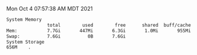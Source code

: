 Mon Oct  4 07:57:38 AM MDT 2021
```bash
System Memory
               total        used        free      shared  buff/cache   available
Mem:           7.7Gi       447Mi       6.3Gi       1.0Mi       955Mi       7.0Gi
Swap:          7.6Gi          0B       7.6Gi
System Storage
656M	.
```
```bash
